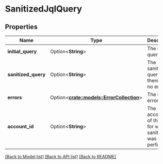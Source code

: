 # SanitizedJqlQuery

## Properties

Name | Type | Description | Notes
------------ | ------------- | ------------- | -------------
**initial_query** | Option<**String**> | The initial query. | [optional]
**sanitized_query** | Option<**String**> | The sanitized query, if there were no errors. | [optional]
**errors** | Option<[**crate::models::ErrorCollection**](ErrorCollection.md)> | The list of errors. | [optional]
**account_id** | Option<**String**> | The account ID of the user for whom sanitization was performed. | [optional]

[[Back to Model list]](../README.md#documentation-for-models) [[Back to API list]](../README.md#documentation-for-api-endpoints) [[Back to README]](../README.md)


